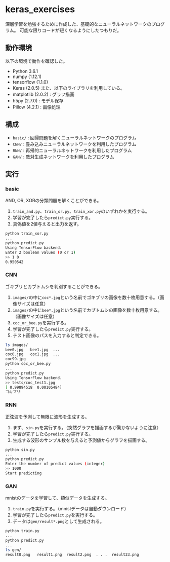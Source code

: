 # keras_exercises
深層学習を勉強するために作成した、基礎的なニューラルネットワークのプログラム。
可能な限りコードが短くなるようにしたつもりだ。

## 動作環境
以下の環境で動作を確認した。
- Python 3.6.1
- numpy (1.12.1)
- tensorflow (1.1.0)
- Keras (2.0.5)
また、以下のライブラリを利用している。
- matplotlib (2.0.2) : グラフ描画
- h5py (2.7.0) : モデル保存
- Pillow (4.2.1) : 画像処理

## 構成
- `basic/` : 回帰問題を解くニューラルネットワークのプログラム
- `CNN/` : 畳み込みニューラルネットワークを利用したプログラム
- `RNN/` : 再帰的ニューラルネットワークを利用したプログラム
- `GAN/` : 敵対生成ネットワークを利用したプログラム

## 実行
### basic
AND, OR, XORの分類問題を解くことができる。
1. `train_and.py`、`train_or.py`、`train_xor.py`のいずれかを実行する。
1. 学習が完了したら`predict.py`実行する。
1. 真偽値を2値与えると出力を返す。
```bash
python train_xor.py
...
python predict.py
Using TensorFlow backend.
Enter 2 boolean values (0 or 1)
>> 1 0
0.950542
```

### CNN
ゴキブリとカブトムシを判別することができる。
1. `images/`の中に`coc*.jpg`という名前でゴキブリの画像を数十枚用意する。（画像サイズは任意）
1. `images/`の中に`bee*.jpg`という名前でカブトムシの画像を数十枚用意する。（画像サイズは任意）
1. `coc_or_bee.py`を実行する。
1. 学習が完了したら`predict.py`実行する。
1. テスト画像のパスを入力すると判定できる。
```bash
ls images/
bee0.jpg   bee1.jpg  ...
coc0.jpg   coc1.jpg  ...
coc99.jpg
python coc_or_bee.py
...
python predict.py
Using TensorFlow backend.
>> tests/coc_test1.jpg
[ 0.99894518  0.00105484]
ゴキブリ
```

### RNN
正弦波を予測して無限に波形を生成する。
1. まず、`sin.py`を実行する。（突然グラフを描画するが驚かないように注意）
1. 学習が完了したら`predict.py`実行する。
1. 生成する波形のサンプル数を与えると予測値からグラフを描画する。
```bash
python sin.py
...
python predict.py
Enter the number of predict values (integer)
>> 1000
Start predicting
```

### GAN
mnistのデータを学習して、類似データを生成する。
1. `train.py`を実行する。（mnistデータは自動ダウンロード）
1. 学習が完了したら`predict.py`を実行する。
1. データは`gen/result*.png`として生成される。
```bash
python train.py
...
python predict.py
...
ls gen/
result0.png   result1.png  result2.png  . . .  result23.png
```